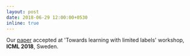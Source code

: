 ```yaml
---
layout: post
date: 2018-06-29 12:00:00+0530
inline: true
---
```


Our [paper](https://sites.google.com/site/icml18limitedlabels/accepted-papers) accepted at 'Towards learning with limited labels' workshop, **ICML 2018**, Sweden.
